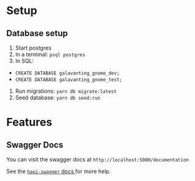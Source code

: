 # Setup

## Database setup

1. Start postgres
1. In a terminal: `psql postgres`
1. In SQL:
  - `CREATE DATABASE galavanting_gnome_dev;`
  - `CREATE DATABASE galavanting_gnome_test;`
1. Run migrations: `yarn db migrate:latest`
1. Seed database: `yarn db seed:run`


# Features

## Swagger Docs

You can visit the swagger docs at `http://localhost:5000/documentation`

See the [`hapi-swagger` docs ](https://github.com/glennjones/hapi-swagger) for more help.

